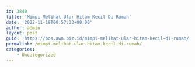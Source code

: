 ```yaml
---
id: 3840
title: 'Mimpi Melihat Ular Hitam Kecil Di Rumah'
date: '2022-11-19T00:57:33+00:00'
author: admin
layout: post
guid: 'https://bos.awn.biz.id/mimpi-melihat-ular-hitam-kecil-di-rumah/'
permalink: /mimpi-melihat-ular-hitam-kecil-di-rumah/
categories:
    - Uncategorized
---
```


